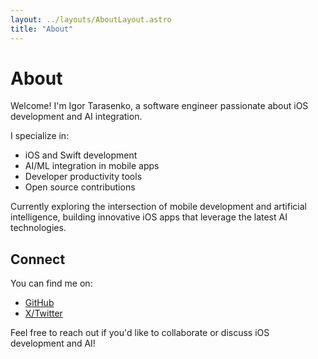 ```yaml
---
layout: ../layouts/AboutLayout.astro
title: "About"
---
```


# About

Welcome! I'm Igor Tarasenko, a software engineer passionate about iOS development and AI integration.

I specialize in:
- iOS and Swift development
- AI/ML integration in mobile apps
- Developer productivity tools
- Open source contributions

Currently exploring the intersection of mobile development and artificial intelligence, building innovative iOS apps that leverage the latest AI technologies.

## Connect

You can find me on:
- [GitHub](https://github.com/Saik0s)
- [X/Twitter](https://x.com/sa1k0s)

Feel free to reach out if you'd like to collaborate or discuss iOS development and AI!
